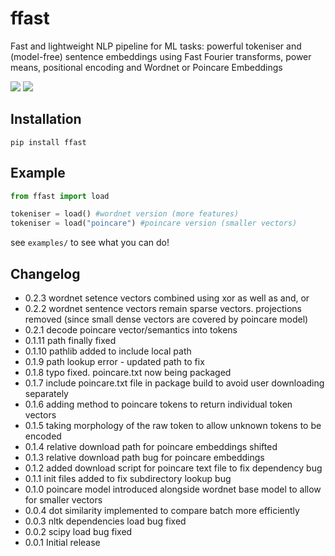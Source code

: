 # ffast
Fast and lightweight NLP pipeline for ML tasks: powerful tokeniser and (model-free) sentence embeddings using Fast Fourier transforms, power means, positional encoding and Wordnet or Poincare Embeddings

![](images/wordnet.png)
![](images/poincare.jpeg)

## Installation
`pip install ffast`

## Example
```python
from ffast import load

tokeniser = load() #wordnet version (more features)
tokeniser = load("poincare") #poincare version (smaller vectors)
```

see `examples/` to see what you can do!

## Changelog
- 0.2.3 wordnet setence vectors combined using xor as well as and, or
- 0.2.2 wordnet sentence vectors remain sparse vectors. projections removed (since small dense vectors are covered by poincare model)
- 0.2.1 decode poincare vector/semantics into tokens
- 0.1.11 path finally fixed
- 0.1.10 pathlib added to include local path
- 0.1.9 path lookup error - updated path to fix
- 0.1.8 typo fixed. poincare.txt now being packaged
- 0.1.7 include poincare.txt file in package build to avoid user downloading separately
- 0.1.6 adding method to poincare tokens to return individual token vectors
- 0.1.5 taking morphology of the raw token to allow unknown tokens to be encoded
- 0.1.4 relative download path for poincare embeddings shifted
- 0.1.3 relative download path bug for poincare embeddings
- 0.1.2 added download script for poincare text file to fix dependency bug
- 0.1.1 init files added to fix subdirectory lookup bug
- 0.1.0 poincare model introduced alongside wordnet base model to allow for smaller vectors
- 0.0.4 dot similarity implemented to compare batch more efficiently
- 0.0.3 nltk dependencies load bug fixed
- 0.0.2 scipy load bug fixed
- 0.0.1 Initial release
